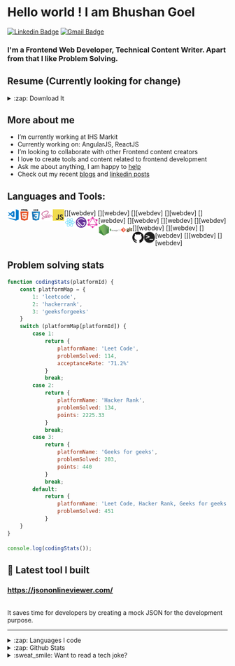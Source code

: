 # Hello world ! I am Bhushan Goel

[![Linkedin Badge](https://img.shields.io/badge/-bhushangoel-blue?style=flat&logo=Linkedin&logoColor=white&link=https://www.linkedin.com/in/bhushangoel/)](https://www.linkedin.com/in/bhushangoel/)
[![Gmail Badge](https://img.shields.io/badge/-BhushanGoel-c14438?style=flat&logo=Gmail&logoColor=white&link=mailto:bgoel1991@gmail.com)](mailto:bgoel1991@gmail.com)

### I'm a Frontend Web Developer, Technical Content Writer. Apart from that I like Problem Solving.

## Resume (Currently looking for change)

<details>
  <summary>:zap: Download It</summary>

[Bhushan's Resume](bhushan_resume.pdf)

</details>

## More about me
- I’m currently working at IHS Markit
- Currently working on: AngularJS, ReactJS
- I’m looking to collaborate with other Frontend content creators
- I love to create tools and content related to frontend development
- Ask me about anything, I am happy to [help](https://www.linkedin.com/in/bhushangoel)
- Check out my recent [blogs](https://www.thecsblog.com/user/bhushan+goel/)
  and [linkedin posts](https://www.linkedin.com/feed/hashtag/?keywords=learnjsdaily)

## Languages and Tools:

[<img align="left" alt="Visual Studio Code" width="26px" src="https://raw.githubusercontent.com/github/explore/80688e429a7d4ef2fca1e82350fe8e3517d3494d/topics/visual-studio-code/visual-studio-code.png" />][webdev]
[<img align="left" alt="HTML5" width="26px" src="https://raw.githubusercontent.com/github/explore/80688e429a7d4ef2fca1e82350fe8e3517d3494d/topics/html/html.png" />][webdev]
[<img align="left" alt="CSS3" width="26px" src="https://raw.githubusercontent.com/github/explore/80688e429a7d4ef2fca1e82350fe8e3517d3494d/topics/css/css.png" />][webdev]
[<img align="left" alt="Sass" width="26px" src="https://raw.githubusercontent.com/github/explore/80688e429a7d4ef2fca1e82350fe8e3517d3494d/topics/sass/sass.png" />][webdev]
[<img align="left" alt="JavaScript" width="26px" src="https://raw.githubusercontent.com/github/explore/80688e429a7d4ef2fca1e82350fe8e3517d3494d/topics/javascript/javascript.png" />][webdev]
[<img align="left" alt="React" width="26px" src="https://raw.githubusercontent.com/github/explore/80688e429a7d4ef2fca1e82350fe8e3517d3494d/topics/react/react.png" />][webdev]
[<img align="left" alt="Gatsby" width="26px" src="https://raw.githubusercontent.com/github/explore/e94815998e4e0713912fed477a1f346ec04c3da2/topics/gatsby/gatsby.png" />][webdev]
[<img align="left" alt="GraphQL" width="26px" src="https://raw.githubusercontent.com/github/explore/80688e429a7d4ef2fca1e82350fe8e3517d3494d/topics/graphql/graphql.png" />][webdev]
[<img align="left" alt="Node.js" width="26px" src="https://raw.githubusercontent.com/github/explore/80688e429a7d4ef2fca1e82350fe8e3517d3494d/topics/nodejs/nodejs.png" />][webdev]
[<img align="left" alt="MongoDB" width="26px" src="https://raw.githubusercontent.com/github/explore/80688e429a7d4ef2fca1e82350fe8e3517d3494d/topics/mongodb/mongodb.png" />][webdev]
[<img align="left" alt="Git" width="26px" src="https://raw.githubusercontent.com/github/explore/80688e429a7d4ef2fca1e82350fe8e3517d3494d/topics/git/git.png" />][webdev]
[<img align="left" alt="GitHub" width="26px" src="https://raw.githubusercontent.com/github/explore/78df643247d429f6cc873026c0622819ad797942/topics/github/github.png" />][webdev]
[<img align="left" alt="Terminal" width="26px" src="https://raw.githubusercontent.com/github/explore/80688e429a7d4ef2fca1e82350fe8e3517d3494d/topics/terminal/terminal.png" />][webdev]
<br/>

## Problem solving stats

```javascript
function codingStats(platformId) {
    const platformMap = {
        1: 'leetcode',
        2: 'hackerrank',
        3: 'geeksforgeeks'
    }
    switch (platformMap[platformId]) {
        case 1:
            return {
                platformName: 'Leet Code',
                problemSolved: 114,
                acceptanceRate: '71.2%'
            }
            break;
        case 2:
            return {
                platformName: 'Hacker Rank',
                problemSolved: 134,
                points: 2225.33
            }
            break;
        case 3:
            return {
                platformName: 'Geeks for geeks',
                problemSolved: 203,
                points: 440
            }
            break;
        default:
            return {
                platformName: 'Leet Code, Hacker Rank, Geeks for geeks',
                problemSolved: 451
            }
    }
}

console.log(codingStats());

```

<!--END_SECTION:waka-->

## 📕 Latest tool I built

### https://jsononlineviewer.com/

<br/>
It saves time for developers by creating a mock JSON for the development purpose.

---

<details>
  <summary>:zap: Languages I code</summary>

[![Top Langs](https://github-readme-stats.vercel.app/api/top-langs/?username=piyush97&layout=compact&hide=JupyterNotebook)](https://github.com/piyush97)

</details>

<details>
  <summary>:zap: Github Stats</summary>

![Piyush97's github stats](https://github-readme-stats.vercel.app/api?username=piyush97&count_private=true&show_icons=true)

</details>

<details>
 <summary>:sweat_smile: Want to read a tech joke? </summary>

![Jokes Card](https://readme-jokes.vercel.app/api)

 </details>
